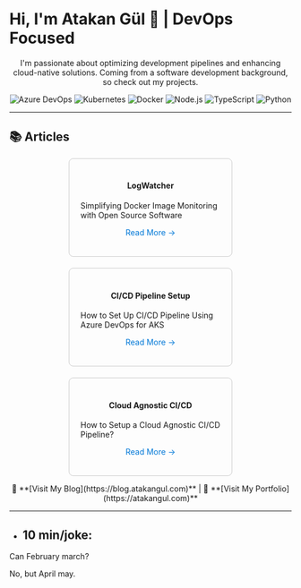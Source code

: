 <p align="center">
  <h1>Hi, I'm Atakan Gül 👋 | DevOps Focused</h1>
</p>

<p align="center">
  I'm passionate about optimizing development pipelines and enhancing cloud-native solutions. Coming from a software development background, so check out my projects.
</p>

<p align="center">
  <img alt="Azure DevOps" src="https://img.shields.io/badge/-Azure%20DevOps-0078D7?style=flat&logo=azure-devops&logoColor=white" />
  <img alt="Kubernetes" src="https://img.shields.io/badge/-Kubernetes-326CE5?style=flat&logo=Kubernetes&logoColor=white" />
  <img alt="Docker" src="https://img.shields.io/badge/-Docker-2496ED?style=flat&logo=docker&logoColor=white" />
  <img alt="Node.js" src="https://img.shields.io/badge/-Node.js-339933?style=flat&logo=Node.js&logoColor=white" />
  <img alt="TypeScript" src="https://img.shields.io/badge/-TypeScript-007ACC?style=flat&logo=TypeScript&logoColor=white" />
  <img alt="Python" src="https://img.shields.io/badge/-Python-3776AB?style=flat&logo=Python&logoColor=white" />
</p>

---

## 📚 Articles 

<div style="display: flex; flex-wrap: wrap; justify-content: center; gap: 20px;">

  <div style="border: 1px solid #ccc; border-radius: 8px; padding: 20px; width: 250px;">
    <h4 style="text-align: center;">LogWatcher</h4>
    <p>Simplifying Docker Image Monitoring with Open Source Software</p>
    <p style="text-align: center;">
      <a href="https://atakangul.com/blogs/logwatcher-simplifying-docker-image-monitoring-with-open-source-software" style="text-decoration: none; color: #0078D7;">Read More →</a>
    </p>
  </div>

  <div style="border: 1px solid #ccc; border-radius: 8px; padding: 20px; width: 250px;">
    <h4 style="text-align: center;">CI/CD Pipeline Setup</h4>
    <p>How to Set Up CI/CD Pipeline Using Azure DevOps for AKS</p>
    <p style="text-align: center;">
      <a href="https://atakangul.com/blogs/how-to-setup-cicd-pipeline-using-azure-devops-for-aks" style="text-decoration: none; color: #0078D7;">Read More →</a>
    </p>
  </div>

  <div style="border: 1px solid #ccc; border-radius: 8px; padding: 20px; width: 250px;">
    <h4 style="text-align: center;">Cloud Agnostic CI/CD</h4>
    <p>How to Setup a Cloud Agnostic CI/CD Pipeline?</p>
    <p style="text-align: center;">
      <a href="https://atakangul.com/blogs/cloud-agnostic-ci-cd-pipeline" style="text-decoration: none; color: #0078D7;">Read More →</a>
    </p>
  </div>

</div>

<p align="center">
  📖 **[Visit My Blog](https://blog.atakangul.com)** | 💼 **[Visit My Portfolio](https://atakangul.com)**
</p>

---

<!-- JOKE-START -->
- ## **10 min/joke:**

Can February march?

No, but April may.
<!-- JOKE-END -->

